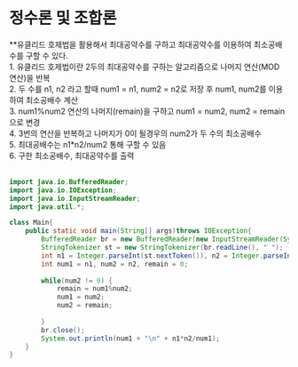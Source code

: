 <h1>정수론 및 조합론</h1>
**유클리드 호제법을 활용해서 최대공약수를 구하고 최대공약수를 이용하여 최소공배수를 구할 수 있다.<br>
1. 유클리드 호제법이란 2두의 최대공약수를 구하는 알고리즘으로 나머지 연산(MOD 연산)을 반복<br>
2. 두 수를 n1, n2 라고 할때 num1 = n1, num2 = n2로 저장 후 num1, num2를 이용하여 최소공배수 계산<br>
3. num1%num2 연산의 나머지(remain)을 구하고 num1 = num2, num2 = remain 으로 변경<br>
4. 3번의 연산을 반복하고 나머지가 0이 될경우의 num2가 두 수의 최소공배수<br>
5. 최대공배수는 n1*n2/num2 통해 구할 수 있음<br>
6. 구한 최소공배수, 최대공약수를 출력<br><br>


```java
import java.io.BufferedReader;
import java.io.IOException;
import java.io.InputStreamReader;
import java.util.*;

class Main{
	public static void main(String[] args)throws IOException{
		BufferedReader br = new BufferedReader(new InputStreamReader(System.in));
		StringTokenizer st = new StringTokenizer(br.readLine(), " ");
		int n1 = Integer.parseInt(st.nextToken()), n2 = Integer.parseInt(st.nextToken());
		int num1 = n1, num2 = n2, remain = 0;
		
		while(num2 != 0) {
			remain = num1%num2;
			num1 = num2;
			num2 = remain;	
			
		}
		br.close();
		System.out.println(num1 + "\n" + n1*n2/num1);
	}
}
```
